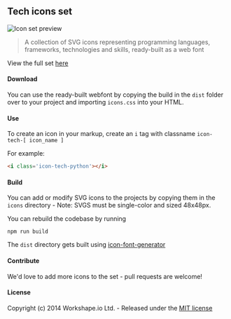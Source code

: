 ## Tech icons set

![Icon set preview](http://i.cubeupload.com/HnFzZG.png)

> A collection of SVG icons representing programming languages, frameworks, technologies and skills, ready-built as a web font

View the full set [here](http://workshape.github.io/tech-icons/index.html)

#### Download

You can use the ready-built webfont by copying the build in the `dist` folder over to your project and importing `icons.css` into your HTML.

#### Use

To create an icon in your markup, create an `i` tag with classname `icon-tech-[ icon_name ]`

For example:

```html
<i class='icon-tech-python'></i>
```

#### Build

You can add or modify SVG icons to the projects by copying them in the `icons` directory - Note: SVGS must be single-color and sized 48x48px.

You can rebuild the codebase by running

```
npm run build
```

The `dist` directory gets built using [icon-font-generator](https://github.com/Workshape/icon-font-generator)

#### Contribute

We'd love to add more icons to the set - pull requests are welcome!

#### License

Copyright (c) 2014 Workshape.io Ltd. - Released under the [MIT license](https://github.com/Workshape/tech-icons/blob/master/LICENSE)